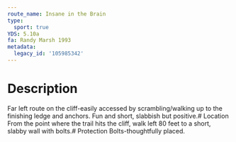 ```yaml
---
route_name: Insane in the Brain
type:
  sport: true
YDS: 5.10a
fa: Randy Marsh 1993
metadata:
  legacy_id: '105985342'
---
```

# Description
Far left route on the cliff-easily accessed by scrambling/walking up to the finishing ledge and anchors. Fun and short, slabbish but positive.# Location
From the point where the trail hits the cliff, walk left 80 feet to a short, slabby wall with bolts.# Protection
Bolts-thoughtfully placed.